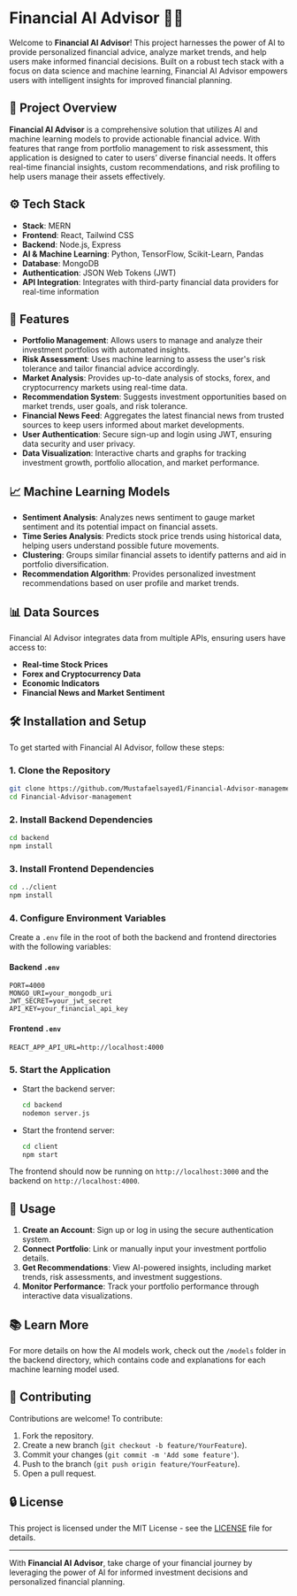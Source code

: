 # Financial AI Advisor 💸🤖

Welcome to **Financial AI Advisor**! This project harnesses the power of AI to provide personalized financial advice, analyze market trends, and help users make informed financial decisions. Built on a robust tech stack with a focus on data science and machine learning, Financial AI Advisor empowers users with intelligent insights for improved financial planning.

## 🚀 Project Overview

**Financial AI Advisor** is a comprehensive solution that utilizes AI and machine learning models to provide actionable financial advice. With features that range from portfolio management to risk assessment, this application is designed to cater to users’ diverse financial needs. It offers real-time financial insights, custom recommendations, and risk profiling to help users manage their assets effectively.

## ⚙️ Tech Stack
- **Stack**: MERN
- **Frontend**: React, Tailwind CSS
- **Backend**: Node.js, Express
- **AI & Machine Learning**: Python, TensorFlow, Scikit-Learn, Pandas
- **Database**: MongoDB
- **Authentication**: JSON Web Tokens (JWT)
- **API Integration**: Integrates with third-party financial data providers for real-time information

## 🔋 Features

- **Portfolio Management**: Allows users to manage and analyze their investment portfolios with automated insights.
- **Risk Assessment**: Uses machine learning to assess the user's risk tolerance and tailor financial advice accordingly.
- **Market Analysis**: Provides up-to-date analysis of stocks, forex, and cryptocurrency markets using real-time data.
- **Recommendation System**: Suggests investment opportunities based on market trends, user goals, and risk tolerance.
- **Financial News Feed**: Aggregates the latest financial news from trusted sources to keep users informed about market developments.
- **User Authentication**: Secure sign-up and login using JWT, ensuring data security and user privacy.
- **Data Visualization**: Interactive charts and graphs for tracking investment growth, portfolio allocation, and market performance.

## 📈 Machine Learning Models

- **Sentiment Analysis**: Analyzes news sentiment to gauge market sentiment and its potential impact on financial assets.
- **Time Series Analysis**: Predicts stock price trends using historical data, helping users understand possible future movements.
- **Clustering**: Groups similar financial assets to identify patterns and aid in portfolio diversification.
- **Recommendation Algorithm**: Provides personalized investment recommendations based on user profile and market trends.

## 📊 Data Sources

Financial AI Advisor integrates data from multiple APIs, ensuring users have access to:
- **Real-time Stock Prices**
- **Forex and Cryptocurrency Data**
- **Economic Indicators**
- **Financial News and Market Sentiment**

## 🛠️ Installation and Setup

To get started with Financial AI Advisor, follow these steps:

### 1. Clone the Repository

```bash
git clone https://github.com/Mustafaelsayed1/Financial-Advisor-management.git
cd Financial-Advisor-management
```

### 2. Install Backend Dependencies

```bash
cd backend
npm install
```

### 3. Install Frontend Dependencies

```bash
cd ../client
npm install
```

### 4. Configure Environment Variables

Create a `.env` file in the root of both the backend and frontend directories with the following variables:

#### Backend `.env`

```env
PORT=4000
MONGO_URI=your_mongodb_uri
JWT_SECRET=your_jwt_secret
API_KEY=your_financial_api_key
```

#### Frontend `.env`

```env
REACT_APP_API_URL=http://localhost:4000
```

### 5. Start the Application

- Start the backend server:

  ```bash
  cd backend
  nodemon server.js
  ```

- Start the frontend server:

  ```bash
  cd client
  npm start
  ```

The frontend should now be running on `http://localhost:3000` and the backend on `http://localhost:4000`.

## 🧩 Usage

1. **Create an Account**: Sign up or log in using the secure authentication system.
2. **Connect Portfolio**: Link or manually input your investment portfolio details.
3. **Get Recommendations**: View AI-powered insights, including market trends, risk assessments, and investment suggestions.
4. **Monitor Performance**: Track your portfolio performance through interactive data visualizations.

## 📚 Learn More

For more details on how the AI models work, check out the `/models` folder in the backend directory, which contains code and explanations for each machine learning model used.

## 🤝 Contributing

Contributions are welcome! To contribute:
1. Fork the repository.
2. Create a new branch (`git checkout -b feature/YourFeature`).
3. Commit your changes (`git commit -m 'Add some feature'`).
4. Push to the branch (`git push origin feature/YourFeature`).
5. Open a pull request.

## 🔒 License

This project is licensed under the MIT License - see the [LICENSE](LICENSE) file for details.

---

With **Financial AI Advisor**, take charge of your financial journey by leveraging the power of AI for informed investment decisions and personalized financial planning.
